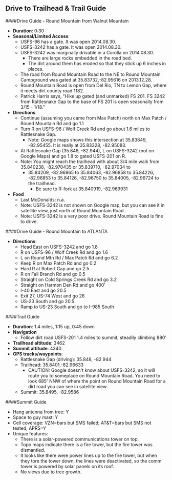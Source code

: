 Drive to Trailhead & Trail Guide
--------------------------------------------------------

####Drive Guide - Round Mountain from Walnut Mountain

* **Duration**: 0:30
* **Seasonal/Limited Access**: 
    * USFS-96 has a gate.  It was open 2014.08.30.
    * USFS-3242 has a gate.  It was open 2014.08.30.
    * USFS-3242 was marginally drivable in a Corolla on 2014.08.30.  
        * There are large rocks embedded in the road bed.
        * The dirt around them has eroded so that they stick up 6 inches in places.
    * The road from Round Mountain Road to the NE to Round Mountain Campground was gated at 35.83732,-82.95616 on 2013.12.28.  
    * Round Mountain Road is open from Del Rio, TN to Lemon Gap, where it meets dirt county road 1182.
    * Patrick Harris says, "Hike up gated (and unmarked) FS 201. FS 3242 from Rattlesnake Gap to the base of FS 201 is open seasonally from 3/15 - 1/18."
* **Directions**:
    * Continue (assuming you came from Max Patch) north on Max Patch / Round Mountain Rd and go 1.1
    * Turn R on USFS-96 / Wolf Creek Rd and go about 1.6 miles to Rattlesnake Gap.
        * Note: Google maps shows this intersection at 35.83849, -82.95455.  It is really at 35.83328, -82.95083.
    * At Rattlesnake Gap (35.848, -82.944), L on USFS-3242 (not on Google Maps) and go 1.8 to gated USFS-201 on R.
    * Note: You might reach the trailhead with about 3/4 mile walk from 35.840238, -82.970435 or 35.839710, -82.97034 to
        * 35.84209, -82.96965 to 35.84063, -82.96858 to 35.84226, -82.96853 to 35.84126, -82.96750 to 35.84005, -82.96724 to the trailhead.
            * Be sure to R-fork at 35.840919, -82.969931
* **Food**
    * Last McDonalds: n.a.
    * Note: USFS-3242 is not shown on Google map, but you can see it in satellite view, just north of Round Mountain Road.
    * Note: USFS-3242 is a very poor drive.  Round Mountain Road is fine to drive.

####Drive Guide - Round Mountain to ATLANTA

* **Directions**:
    * Head East on USFS-3242 and go 1.8
    * R on USFS-96 / Wolf Creek Rd and go 1.6
    * L on Round Mtn Rd / Max Patch Rd and go 6.2
    * Keep R on Max Patch Rd and go 0.2
    * Hard R at Robert Gap and go 2.5
    * R on Fall Branch Rd and go 0.5
    * Straight on Cold Springs Creek Rd and go 3.2
    * Straight on Harmon Den Rd and go 400'
    * I-40 East and go 20.5
    * Exit 27, US-74 West and go 26
    * US-23 South and go 20.5
    * Ramp to US-23 South and go to I-985 South

####Trail Guide

* **Duration**: 1.4 miles, 1:15 up, 0:45 down
* **Navigation**
    * Follow dirt road USFS-201 1.4 miles to summit, steadily climbing 880'
* **Trailhead altitude**: 3462
* **Summit altitude**: 4340
* **GPS tracks/waypoints**:
    * Rattlesnake Gap (driving): 35.848, -82.944
    * Trailhead: 35.8401,-82.96633
    	* CAUTION: Google doesn't know about USFS-3242, so it will route you to someplace on Round Mountain Road.  You need to look 685' NNW of where the point on Round Mountain Road for a dirt road you can see in satellite view.
    * Summit: 35.8495, -82.9586

####Summit Guide

* Hang antenna from tree: Y
* Space to guy mast: Y
* Cell coverage: VZN=bars but SMS failed; AT&T=bars but SMS not tested; APRS=Y
* Unique features: 
    * There is a solar-powered communications tower on top.  
    * Topo maps indicate there is a fire tower, but the fire tower was dismantled.  
    * It looks like there were power lines up to the fire tower, but when they tore the tower down, the lines were deactivated, so the comm tower is powered by solar panels on its roof.
    * No views due to tree growth.
